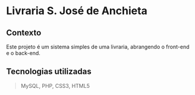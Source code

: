 # Livraria S. José de Anchieta

## Contexto

Este projeto é um sistema simples de uma livraria, abrangendo o front-end e o back-end.

## Tecnologias utilizadas

> MySQL, PHP, CSS3, HTML5
